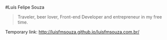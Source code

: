 #Luís Felipe Souza

> Traveler, beer lover, Front-end Developer and entrepreneur in my free time.

Temporary link: http://luisfmsouza.github.io/luisfmsouza.com.br/
